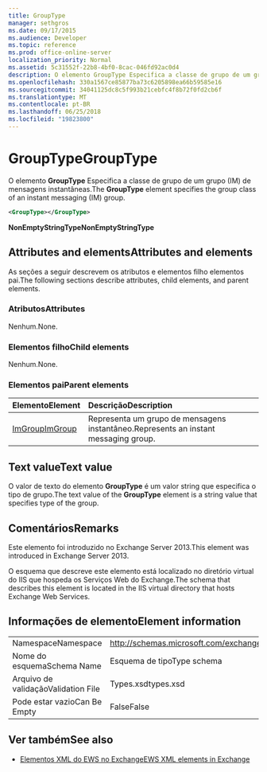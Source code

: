 ```yaml
---
title: GroupType
manager: sethgros
ms.date: 09/17/2015
ms.audience: Developer
ms.topic: reference
ms.prod: office-online-server
localization_priority: Normal
ms.assetid: 5c31552f-22b8-4bf0-8cac-046fd92ac0d4
description: O elemento GroupType Especifica a classe de grupo de um grupo (IM) de mensagens instantâneas.
ms.openlocfilehash: 330a1567ce85877ba73c6205898ea66b59585e16
ms.sourcegitcommit: 34041125dc8c5f993b21cebfc4f8b72f0fd2cb6f
ms.translationtype: MT
ms.contentlocale: pt-BR
ms.lasthandoff: 06/25/2018
ms.locfileid: "19823800"
---
```

# <a name="grouptype"></a><span data-ttu-id="a5cd0-103">GroupType</span><span class="sxs-lookup"><span data-stu-id="a5cd0-103">GroupType</span></span>

<span data-ttu-id="a5cd0-104">O elemento **GroupType** Especifica a classe de grupo de um grupo (IM) de mensagens instantâneas.</span><span class="sxs-lookup"><span data-stu-id="a5cd0-104">The **GroupType** element specifies the group class of an instant messaging (IM) group.</span></span> 
  
```XML
<GroupType></GroupType>
```

 <span data-ttu-id="a5cd0-105">**NonEmptyStringType**</span><span class="sxs-lookup"><span data-stu-id="a5cd0-105">**NonEmptyStringType**</span></span>
## <a name="attributes-and-elements"></a><span data-ttu-id="a5cd0-106">Attributes and elements</span><span class="sxs-lookup"><span data-stu-id="a5cd0-106">Attributes and elements</span></span>

<span data-ttu-id="a5cd0-107">As seções a seguir descrevem os atributos e elementos filho elementos pai.</span><span class="sxs-lookup"><span data-stu-id="a5cd0-107">The following sections describe attributes, child elements, and parent elements.</span></span>
  
### <a name="attributes"></a><span data-ttu-id="a5cd0-108">Atributos</span><span class="sxs-lookup"><span data-stu-id="a5cd0-108">Attributes</span></span>

<span data-ttu-id="a5cd0-109">Nenhum.</span><span class="sxs-lookup"><span data-stu-id="a5cd0-109">None.</span></span>
  
### <a name="child-elements"></a><span data-ttu-id="a5cd0-110">Elementos filho</span><span class="sxs-lookup"><span data-stu-id="a5cd0-110">Child elements</span></span>

<span data-ttu-id="a5cd0-111">Nenhum.</span><span class="sxs-lookup"><span data-stu-id="a5cd0-111">None.</span></span>
  
### <a name="parent-elements"></a><span data-ttu-id="a5cd0-112">Elementos pai</span><span class="sxs-lookup"><span data-stu-id="a5cd0-112">Parent elements</span></span>

|<span data-ttu-id="a5cd0-113">**Elemento**</span><span class="sxs-lookup"><span data-stu-id="a5cd0-113">**Element**</span></span>|<span data-ttu-id="a5cd0-114">**Descrição**</span><span class="sxs-lookup"><span data-stu-id="a5cd0-114">**Description**</span></span>|
|:-----|:-----|
|[<span data-ttu-id="a5cd0-115">ImGroup</span><span class="sxs-lookup"><span data-stu-id="a5cd0-115">ImGroup</span></span>](imgroup.md) <br/> |<span data-ttu-id="a5cd0-116">Representa um grupo de mensagens instantâneo.</span><span class="sxs-lookup"><span data-stu-id="a5cd0-116">Represents an instant messaging group.</span></span>  <br/> |
   
## <a name="text-value"></a><span data-ttu-id="a5cd0-117">Text value</span><span class="sxs-lookup"><span data-stu-id="a5cd0-117">Text value</span></span>

<span data-ttu-id="a5cd0-118">O valor de texto do elemento **GroupType** é um valor string que especifica o tipo de grupo.</span><span class="sxs-lookup"><span data-stu-id="a5cd0-118">The text value of the **GroupType** element is a string value that specifies type of the group.</span></span> 
  
## <a name="remarks"></a><span data-ttu-id="a5cd0-119">Comentários</span><span class="sxs-lookup"><span data-stu-id="a5cd0-119">Remarks</span></span>

<span data-ttu-id="a5cd0-120">Este elemento foi introduzido no Exchange Server 2013.</span><span class="sxs-lookup"><span data-stu-id="a5cd0-120">This element was introduced in Exchange Server 2013.</span></span>
  
<span data-ttu-id="a5cd0-121">O esquema que descreve este elemento está localizado no diretório virtual do IIS que hospeda os Serviços Web do Exchange.</span><span class="sxs-lookup"><span data-stu-id="a5cd0-121">The schema that describes this element is located in the IIS virtual directory that hosts Exchange Web Services.</span></span>
  
## <a name="element-information"></a><span data-ttu-id="a5cd0-122">Informações de elemento</span><span class="sxs-lookup"><span data-stu-id="a5cd0-122">Element information</span></span>

|||
|:-----|:-----|
|<span data-ttu-id="a5cd0-123">Namespace</span><span class="sxs-lookup"><span data-stu-id="a5cd0-123">Namespace</span></span>  <br/> |http://schemas.microsoft.com/exchange/services/2006/types  <br/> |
|<span data-ttu-id="a5cd0-124">Nome do esquema</span><span class="sxs-lookup"><span data-stu-id="a5cd0-124">Schema Name</span></span>  <br/> |<span data-ttu-id="a5cd0-125">Esquema de tipo</span><span class="sxs-lookup"><span data-stu-id="a5cd0-125">Type schema</span></span>  <br/> |
|<span data-ttu-id="a5cd0-126">Arquivo de validação</span><span class="sxs-lookup"><span data-stu-id="a5cd0-126">Validation File</span></span>  <br/> |<span data-ttu-id="a5cd0-127">Types.xsd</span><span class="sxs-lookup"><span data-stu-id="a5cd0-127">types.xsd</span></span>  <br/> |
|<span data-ttu-id="a5cd0-128">Pode estar vazio</span><span class="sxs-lookup"><span data-stu-id="a5cd0-128">Can Be Empty</span></span>  <br/> |<span data-ttu-id="a5cd0-129">False</span><span class="sxs-lookup"><span data-stu-id="a5cd0-129">False</span></span>  <br/> |
   
## <a name="see-also"></a><span data-ttu-id="a5cd0-130">Ver também</span><span class="sxs-lookup"><span data-stu-id="a5cd0-130">See also</span></span>



- [<span data-ttu-id="a5cd0-131">Elementos XML do EWS no Exchange</span><span class="sxs-lookup"><span data-stu-id="a5cd0-131">EWS XML elements in Exchange</span></span>](ews-xml-elements-in-exchange.md)

